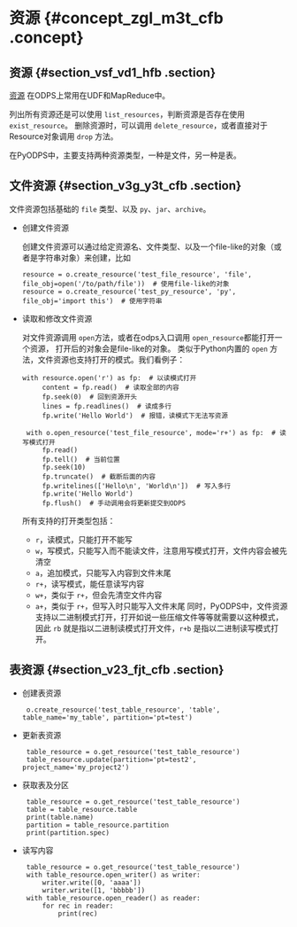 # 资源 {#concept_zgl_m3t_cfb .concept}

## 资源 {#section_vsf_vd1_hfb .section}

[资源](../../../../cn.zh-CN/产品简介/基本概念/资源.md#) 在ODPS上常用在UDF和MapReduce中。

列出所有资源还是可以使用 `list_resources`，判断资源是否存在使用 `exist_resource`。 删除资源时，可以调用 `delete_resource`，或者直接对于Resource对象调用 `drop` 方法。

在PyODPS中，主要支持两种资源类型，一种是文件，另一种是表。

## 文件资源 {#section_v3g_y3t_cfb .section}

文件资源包括基础的 `file` 类型、以及 `py`、`jar`、`archive`。

-   创建文件资源

    创建文件资源可以通过给定资源名、文件类型、以及一个file-like的对象（或者是字符串对象）来创建，比如

    ```
    resource = o.create_resource('test_file_resource', 'file', file_obj=open('/to/path/file'))  # 使用file-like的对象
    resource = o.create_resource('test_py_resource', 'py', file_obj='import this')  # 使用字符串
    ```

-   读取和修改文件资源

    对文件资源调用 `open`方法，或者在odps入口调用 `open_resource`都能打开一个资源， 打开后的对象会是file-like的对象。 类似于Python内置的 `open` 方法，文件资源也支持打开的模式。我们看例子：

    ```
    with resource.open('r') as fp:  # 以读模式打开
         content = fp.read()  # 读取全部的内容
         fp.seek(0)  # 回到资源开头
         lines = fp.readlines()  # 读成多行
         fp.write('Hello World')  # 报错，读模式下无法写资源
    
     with o.open_resource('test_file_resource', mode='r+') as fp:  # 读写模式打开
         fp.read()
         fp.tell()  # 当前位置
         fp.seek(10)
         fp.truncate()  # 截断后面的内容
         fp.writelines(['Hello\n', 'World\n'])  # 写入多行
         fp.write('Hello World')
         fp.flush()  # 手动调用会将更新提交到ODPS
    ```

    所有支持的打开类型包括：

    -   `r`，读模式，只能打开不能写
    -   `w`，写模式，只能写入而不能读文件，注意用写模式打开，文件内容会被先清空
    -   `a`，追加模式，只能写入内容到文件末尾
    -   `r+`，读写模式，能任意读写内容
    -   `w+`，类似于 `r+`，但会先清空文件内容
    -   `a+`，类似于 `r+`，但写入时只能写入文件末尾
    同时，PyODPS中，文件资源支持以二进制模式打开，打开如说一些压缩文件等等就需要以这种模式， 因此 `rb` 就是指以二进制读模式打开文件，`r+b` 是指以二进制读写模式打开。


## 表资源 {#section_v23_fjt_cfb .section}

-   创建表资源

    ```
     o.create_resource('test_table_resource', 'table', table_name='my_table', partition='pt=test')
    ```

-   更新表资源

    ```
     table_resource = o.get_resource('test_table_resource')
     table_resource.update(partition='pt=test2', project_name='my_project2')
    ```

-   获取表及分区

    ```
     table_resource = o.get_resource('test_table_resource')
     table = table_resource.table
     print(table.name)
     partition = table_resource.partition
     print(partition.spec)
    ```

-   读写内容

    ```
     table_resource = o.get_resource('test_table_resource')
     with table_resource.open_writer() as writer:
         writer.write([0, 'aaaa'])
         writer.write([1, 'bbbbb'])
     with table_resource.open_reader() as reader:
         for rec in reader:
             print(rec)
    ```


